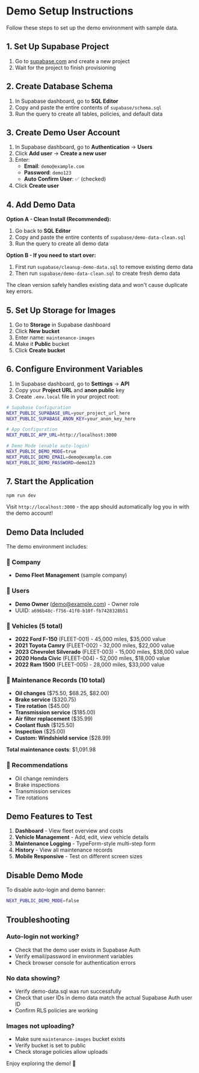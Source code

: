 # Demo Setup Instructions

Follow these steps to set up the demo environment with sample data.

## 1. Set Up Supabase Project

1. Go to [supabase.com](https://supabase.com) and create a new project
2. Wait for the project to finish provisioning

## 2. Create Database Schema

1. In Supabase dashboard, go to **SQL Editor**
2. Copy and paste the entire contents of `supabase/schema.sql`
3. Run the query to create all tables, policies, and default data

## 3. Create Demo User Account

1. In Supabase dashboard, go to **Authentication** → **Users**
2. Click **Add user** → **Create a new user**
3. Enter:
   - **Email**: `demo@example.com`
   - **Password**: `demo123`
   - **Auto Confirm User**: ✅ (checked)
4. Click **Create user**

## 4. Add Demo Data

**Option A - Clean Install (Recommended):**
1. Go back to **SQL Editor**
2. Copy and paste the entire contents of `supabase/demo-data-clean.sql`
3. Run the query to create all demo data

**Option B - If you need to start over:**
1. First run `supabase/cleanup-demo-data.sql` to remove existing demo data
2. Then run `supabase/demo-data-clean.sql` to create fresh demo data

The clean version safely handles existing data and won't cause duplicate key errors.

## 5. Set Up Storage for Images

1. Go to **Storage** in Supabase dashboard
2. Click **New bucket**
3. Enter name: `maintenance-images`
4. Make it **Public** bucket
5. Click **Create bucket**

## 6. Configure Environment Variables

1. In Supabase dashboard, go to **Settings** → **API**
2. Copy your **Project URL** and **anon public** key
3. Create `.env.local` file in your project root:

```bash
# Supabase Configuration
NEXT_PUBLIC_SUPABASE_URL=your_project_url_here
NEXT_PUBLIC_SUPABASE_ANON_KEY=your_anon_key_here

# App Configuration
NEXT_PUBLIC_APP_URL=http://localhost:3000

# Demo Mode (enable auto-login)
NEXT_PUBLIC_DEMO_MODE=true
NEXT_PUBLIC_DEMO_EMAIL=demo@example.com
NEXT_PUBLIC_DEMO_PASSWORD=demo123
```

## 7. Start the Application

```bash
npm run dev
```

Visit `http://localhost:3000` - the app should automatically log you in with the demo account!

## Demo Data Included

The demo environment includes:

### 🏢 Company
- **Demo Fleet Management** (sample company)

### 👥 Users
- **Demo Owner** (demo@example.com) - Owner role
- UUID: `a696b48c-f756-41f0-b10f-fb7428328b51`

### 🚗 Vehicles (5 total)
- **2022 Ford F-150** (FLEET-001) - 45,000 miles, $35,000 value
- **2021 Toyota Camry** (FLEET-002) - 32,000 miles, $22,000 value
- **2023 Chevrolet Silverado** (FLEET-003) - 15,000 miles, $38,000 value
- **2020 Honda Civic** (FLEET-004) - 52,000 miles, $18,000 value
- **2022 Ram 1500** (FLEET-005) - 28,000 miles, $33,000 value

### 🔧 Maintenance Records (10 total)
- **Oil changes** ($75.50, $68.25, $82.00)
- **Brake service** ($320.75)
- **Tire rotation** ($45.00)
- **Transmission service** ($185.00)
- **Air filter replacement** ($35.99)
- **Coolant flush** ($125.50)
- **Inspection** ($25.00)
- **Custom: Windshield service** ($28.99)

**Total maintenance costs**: $1,091.98

### 📅 Recommendations
- Oil change reminders
- Brake inspections
- Transmission services
- Tire rotations

## Demo Features to Test

1. **Dashboard** - View fleet overview and costs
2. **Vehicle Management** - Add, edit, view vehicle details
3. **Maintenance Logging** - TypeForm-style multi-step form
4. **History** - View all maintenance records
5. **Mobile Responsive** - Test on different screen sizes

## Disable Demo Mode

To disable auto-login and demo banner:

```bash
NEXT_PUBLIC_DEMO_MODE=false
```

## Troubleshooting

### Auto-login not working?
- Check that the demo user exists in Supabase Auth
- Verify email/password in environment variables
- Check browser console for authentication errors

### No data showing?
- Verify demo-data.sql was run successfully
- Check that user IDs in demo data match the actual Supabase Auth user ID
- Confirm RLS policies are working

### Images not uploading?
- Make sure `maintenance-images` bucket exists
- Verify bucket is set to public
- Check storage policies allow uploads

Enjoy exploring the demo! 🚀